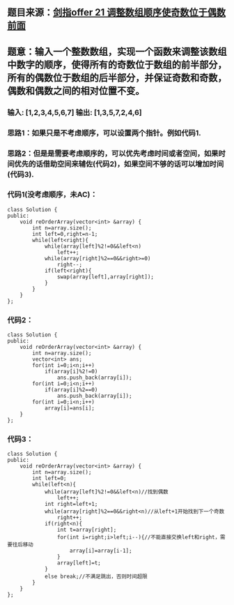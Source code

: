 ## 题目来源：[剑指offer 21 调整数组顺序使奇数位于偶数前面](https://www.nowcoder.com/practice/beb5aa231adc45b2a5dcc5b62c93f593?tpId=13&tqId=11166&tPage=1&rp=1&ru=/ta/coding-interviews&qru=/ta/coding-interviews/question-ranking)

## 题意：输入一个整数数组，实现一个函数来调整该数组中数字的顺序，使得所有的奇数位于数组的前半部分，所有的偶数位于数组的后半部分，并保证奇数和奇数，偶数和偶数之间的相对位置不变。

### 输入: [1,2,3,4,5,6,7] 输出: [1,3,5,7,2,4,6]

### 思路1：如果只是不考虑顺序，可以设置两个指针。例如代码1.
### 思路2：但是是需要考虑顺序的，可以优先考虑时间或者空间，如果时间优先的话借助空间来辅佐(代码2)，如果空间不够的话可以增加时间(代码3).

### 代码1(没考虑顺序，未AC)：
```
class Solution {
public:
    void reOrderArray(vector<int> &array) {
        int n=array.size();
        int left=0,right=n-1;
        while(left<right){
            while(array[left]%2!=0&&left<n)
                left++;
            while(array[right]%2==0&&right>=0)
                right--;
            if(left<right){
                swap(array[left],array[right]);
            }
        }
    }
};
```
### 代码2：
```
class Solution {
public:
    void reOrderArray(vector<int> &array) {
        int n=array.size();
        vector<int> ans;
        for(int i=0;i<n;i++)
            if(array[i]%2!=0)
                ans.push_back(array[i]);
        for(int i=0;i<n;i++)
            if(array[i]%2==0)
                ans.push_back(array[i]);
        for(int i=0;i<n;i++)
            array[i]=ans[i];
    }
};
```
### 代码3：

```
class Solution {
public:
    void reOrderArray(vector<int> &array) {
        int n=array.size();
        int left=0;
        while(left<n){
            while(array[left]%2!=0&&left<n)//找到偶数
                left++;
            int right=left+1;
            while(array[right]%2==0&&right<n)//从left+1开始找到下一个奇数
                right++;
            if(right<n){
                int t=array[right];
                for(int i=right;i>left;i--){//不能直接交换left和right，需要往后移动
                    array[i]=array[i-1];
                }
                array[left]=t;
            }
            else break;//不满足跳出，否则时间超限
        }
    }
};
```
